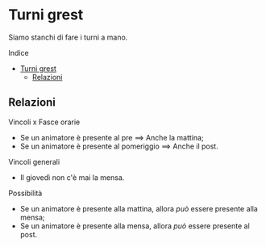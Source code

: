 # Turni grest

Siamo stanchi di fare i turni a mano.

Indice
- [Turni grest](#turni-grest)
  - [Relazioni](#relazioni)

## Relazioni

Vincoli x Fasce orarie
- Se un animatore è presente al pre $\implies$ Anche la mattina;
- Se un animatore è presente al pomeriggio $\implies$ Anche il post.

Vincoli generali
- Il giovedì non c'è mai la mensa.

Possibilità
- Se un animatore è presente alla mattina, allora *può* essere presente alla mensa;
- Se un animatore è presente alla mensa, allora *può* essere presente al post.
